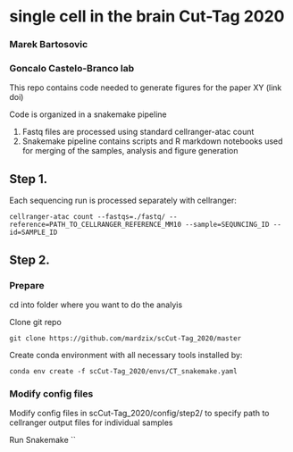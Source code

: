 # single cell in the brain Cut-Tag 2020
### Marek Bartosovic
### Goncalo Castelo-Branco lab


This repo contains code needed to generate figures for the paper XY (link doi)

Code is organized in a snakemake pipeline

1. Fastq files are processed using standard cellranger-atac count
2. Snakemake pipeline contains scripts and R markdown notebooks used for merging of the samples, analysis and figure generation

## Step 1. 

Each sequencing run is processed separately with cellranger:

`cellranger-atac count --fastqs=./fastq/ --reference=PATH_TO_CELLRANGER_REFERENCE_MM10 --sample=SEQUNCING_ID --id=SAMPLE_ID`


## Step 2.

### Prepare 

cd into folder where you want to do the analyis

Clone git repo

`git clone https://github.com/mardzix/scCut-Tag_2020/master`

Create conda environment with all necessary tools installed by:

`conda env create -f scCut-Tag_2020/envs/CT_snakemake.yaml `


### Modify config files

Modify config files in scCut-Tag_2020/config/step2/ to specify path to cellranger output files for individual samples

Run Snakemake
``








